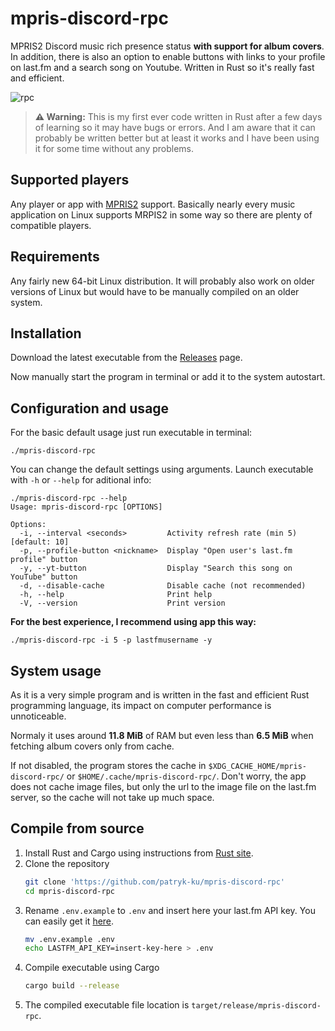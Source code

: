 # mpris-discord-rpc
MPRIS2 Discord music rich presence status **with support for album covers**. In addition, there is also an option to enable buttons with links to your profile on last.fm and a search song on Youtube. Written in Rust so it's really fast and efficient.

![rpc](https://github.com/patryk-ku/mpris-discord-rpc/assets/38609910/808b88cf-243a-4ec1-a5d4-9669f396e9b0)

> **⚠️ Warning:** This is my first ever code written in Rust after a few days of learning so it may have bugs or errors. And I am aware that it can probably be written better but at least it works and I have been using it for some time without any problems.

## Supported players

Any player or app with [MPRIS2](https://wiki.archlinux.org/title/MPRIS) support. Basically nearly every music application on Linux supports MRPIS2 in some way so there are plenty of compatible players.

## Requirements

Any fairly new 64-bit Linux distribution. It will probably also work on older versions of Linux but would have to be manually compiled on an older system.

## Installation

Download the latest executable from the [Releases](https://github.com/patryk-ku/mpris-discord-rpc/releases) page.

Now manually start the program in terminal or add it to the system autostart.

## Configuration and usage

For the basic default usage just run executable in terminal:

```
./mpris-discord-rpc
```

You can change the default settings using arguments. Launch executable with `-h` or `--help` for aditional info:

```
./mpris-discord-rpc --help
Usage: mpris-discord-rpc [OPTIONS]

Options:
  -i, --interval <seconds>         Activity refresh rate (min 5) [default: 10]
  -p, --profile-button <nickname>  Display "Open user's last.fm profile" button
  -y, --yt-button                  Display "Search this song on YouTube" button
  -d, --disable-cache              Disable cache (not recommended)
  -h, --help                       Print help
  -V, --version                    Print version
```

**For the best experience, I recommend using app this way:**

```
./mpris-discord-rpc -i 5 -p lastfmusername -y
```

## System usage

As it is a very simple program and is written in the fast and efficient Rust programming language, its impact on computer performance is unnoticeable.

Normaly it uses around **11.8 MiB** of RAM but even less than **6.5 MiB** when fetching album covers only from cache.

If not disabled, the program stores the cache in `$XDG_CACHE_HOME/mpris-discord-rpc/` or `$HOME/.cache/mpris-discord-rpc/`. Don't worry, the app does not cache image files, but only the url to the image file on the last.fm server, so the cache will not take up much space.

## Compile from source
1. Install Rust and Cargo using instructions from [Rust site](https://www.rust-lang.org/).
2. Clone the repository
   ```sh
   git clone 'https://github.com/patryk-ku/mpris-discord-rpc'
   cd mpris-discord-rpc
   ```
3. Rename `.env.example` to `.env` and insert here your last.fm API key. You can easily get it [here](https://www.last.fm/pl/api).
   ```sh
   mv .env.example .env
   echo LASTFM_API_KEY=insert-key-here > .env
   ```
5. Compile executable using Cargo
   ```sh
   cargo build --release
   ```
6. The compiled executable file location is `target/release/mpris-discord-rpc`.
